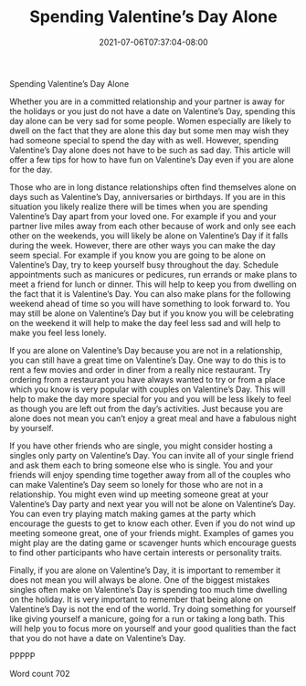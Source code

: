 ﻿---
title: "Spending Valentine’s Day Alone"
date: 2021-07-06T07:37:04-08:00
description: "Valentines Day txt Tips for Web Success"
featured_image: "/images/Valentines Day txt.jpg"
tags: ["Valentines Day txt"]
---

Spending Valentine’s Day Alone

Whether you are in a committed relationship and your partner is away for the holidays or you just do not have a date on Valentine’s Day, spending this day alone can be very sad for some people. Women especially are likely to dwell on the fact that they are alone this day but some men may wish they had someone special to spend the day with as well. However, spending Valentine’s Day alone does not have to be such as sad day. This article will offer a few tips for how to have fun on Valentine’s Day even if you are alone for the day. 

Those who are in long distance relationships often find themselves alone on days such as Valentine’s Day, anniversaries or birthdays. If you are in this situation you likely realize there will be times when you are spending Valentine’s Day apart from your loved one. For example if you and your partner live miles away from each other because of work and only see each other on the weekends, you will likely be alone on Valentine’s Day if it falls during the week. However, there are other ways you can make the day seem special. For example if you know you are going to be alone on Valentine’s Day, try to keep yourself busy throughout the day. Schedule appointments such as manicures or pedicures, run errands or make plans to meet a friend for lunch or dinner. This will help to keep you from dwelling on the fact that it is Valentine’s Day. You can also make plans for the following weekend ahead of time so you will have something to look forward to. You may still be alone on Valentine’s Day but if you know you will be celebrating on the weekend it will help to make the day feel less sad and will help to make you feel less lonely.

If you are alone on Valentine’s Day because you are not in a relationship, you can still have a great time on Valentine’s Day. One way to do this is to rent a few movies and order in diner from a really nice restaurant. Try ordering from a restaurant you have always wanted to try or from a place which you know is very popular with couples on Valentine’s Day. This will help to make the day more special for you and you will be less likely to feel as though you are left out from the day’s activities. Just because you are alone does not mean you can’t enjoy a great meal and have a fabulous night by yourself.

If you have other friends who are single, you might consider hosting a singles only party on Valentine’s Day. You can invite all of your single friend and ask them each to bring someone else who is single. You and your friends will enjoy spending time together away from all of the couples who can make Valentine’s Day seem so lonely for those who are not in a relationship. You might even wind up meeting someone great at your Valentine’s Day party and next year you will not be alone on Valentine’s Day. You can even try playing match making games at the party which encourage the guests to get to know each other. Even if you do not wind up meeting someone great, one of your friends might. Examples of games you might play are the dating game or scavenger hunts which encourage guests to find other participants who have certain interests or personality traits.

Finally, if you are alone on Valentine’s Day, it is important to remember it does not mean you will always be alone. One of the biggest mistakes singles often make on Valentine’s Day is spending too much time dwelling on the holiday. It is very important to remember that being alone on Valentine’s Day is not the end of the world. Try doing something for yourself like giving yourself a manicure, going for a run or taking a long bath. This will help you to focus more on yourself and your good qualities than the fact that you do not have a date on Valentine’s Day.

PPPPP

Word count 702



